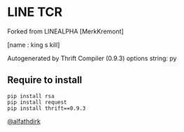 # LINE TCR
Forked from LINEALPHA [MerkKremont]

[name : king s kill]

Autogenerated by Thrift Compiler (0.9.3)
options string: py



## Require to install
```
pip install rsa
pip install request
pip install thrift==0.9.3
```
[@alfathdirk](https://instagram.com/alfathdirk)
